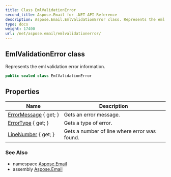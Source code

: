 ```yaml
---
title: Class EmlValidationError
second_title: Aspose.Email for .NET API Reference
description: Aspose.Email.EmlValidationError class. Represents the eml validation error information
type: docs
weight: 17400
url: /net/aspose.email/emlvalidationerror/
---
```

## EmlValidationError class

Represents the eml validation error information.

```csharp
public sealed class EmlValidationError
```

## Properties

| Name | Description |
| --- | --- |
| [ErrorMessage](../../aspose.email/emlvalidationerror/errormessage/) { get; } | Gets an error message. |
| [ErrorType](../../aspose.email/emlvalidationerror/errortype/) { get; } | Gets a type of error. |
| [LineNumber](../../aspose.email/emlvalidationerror/linenumber/) { get; } | Gets a number of line where error was found. |

### See Also

* namespace [Aspose.Email](../../aspose.email/)
* assembly [Aspose.Email](../../)


